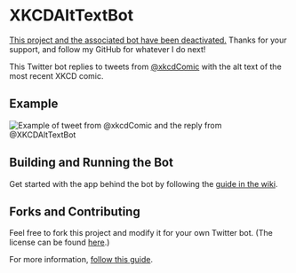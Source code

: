 # XKCDAltTextBot

[This project and the associated bot have been deactivated.](https://twitter.com/XKCDAltTextBot/status/1593661485196115968) Thanks for your support, and follow my GitHub for whatever I do next!

This Twitter bot replies to tweets from [@xkcdComic](https://twitter.com/xkcdComic) with the alt text of the most recent XKCD comic.

## Example

![Example of tweet from @xkcdComic and the reply from @XKCDAltTextBot](https://i.imgur.com/11PR1gm.png)

## Building and Running the Bot

Get started with the app behind the bot by following the [guide in the wiki](https://github.com/cam-rod/XKCDAltTextBot/wiki).

## Forks and Contributing

Feel free to fork this project and modify it for your own Twitter bot. (The license can be found [here](LICENSE).)

For more information, [follow this guide](https://github.com/cam-rod/XKCDAltTextBot/wiki/Forking-and-Contributing-to-XKCDAltTextBot).
